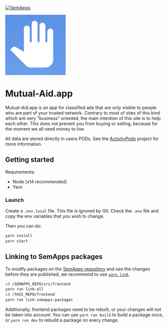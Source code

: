 [![SemApps](https://badgen.net/badge/Powered%20by/SemApps/28CDFB)](https://semapps.org)

![](./public/logo192.png)

# Mutual-Aid.app

Mutual-Aid.app is an app for classified ads that are only visible to people who are part of your trusted network. 
Contrary to most of sites of this kind which are very "business" oriented, the main intention of this site is to 
help each other. This does not prevent you from buying or selling, because for the moment we all need money to live.

All data are stored directly in users PODs. See the [ActivityPods](https://github.com/assemblee-virtuelle/activitypods) project for more information.

## Getting started

Requirements:
- Node (v14 recommended)
- Yarn

### Launch

Create a `.env.local` file. This file is ignored by Git. Check the `.env` file and copy the env variables that you wish to change.

Then you can do:

```bash
yarn install
yarn start
```

## Linking to SemApps packages

To modify packages on the [SemApps repository](https://github.com/assemblee-virtuelle/semapps) and see the changes before they are published, we recommend to use [`yarn link`](https://classic.yarnpkg.com/en/docs/cli/link/).

```bash
cd /SEMAPPS_REPO/src/frontend
yarn run link-all
cd /THIS_REPO/frontend
yarn run link-semapps-packages
```

Additionally, frontend packages need to be rebuilt, or your changes will not be taken into account.
You can use `yarn run build` to build a package once, or `yarn run dev` to rebuild a package on every change.
